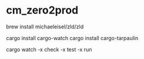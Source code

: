 # cm_zero2prod


brew install michaeleisel/zld/zld

cargo install cargo-watch
cargo install cargo-tarpaulin

cargo watch -x check -x test -x run
